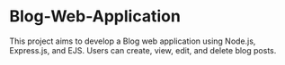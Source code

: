 # Blog-Web-Application
This project aims to develop a Blog web application using Node.js, Express.js, and EJS. Users can create, view, edit, and delete blog posts.

